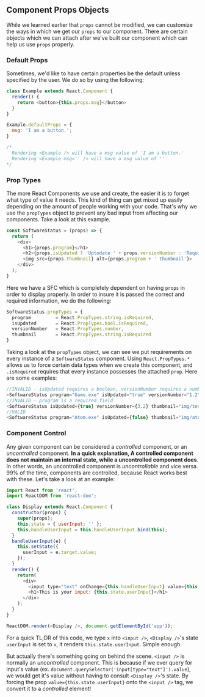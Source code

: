 ## Component Props Objects
While we learned earlier that `props` cannot be modified, we can customize the ways in which we get our `props` to our component. There are certain objects which we can attach after we've built our component which can help us use `props` properly.


### Default Props
Sometimes, we'd like to have certain properties be the default unless specified by the user. We do so by using the following:
```javascript
class Example extends React.Component {
  render() {
    return <button>{this.props.msg}</button>
  }
}

Example.defaultProps = {
  msg: 'I am a button.';
}

/*
  Rendering <Example /> will have a msg value of 'I am a button.'
  Rendering <Example msg='' /> will have a msg value of ''
*/
```

### Prop Types
The more React Components we use and create, the easier it is to forget what type of value it needs. This kind of thing can get mixed up easily depending on the amount of people working with your code. That's why we use the `propTypes` object to prevent any bad input from affecting our components. Take a look at this example.
```js
const SoftwareStatus = (props) => {
  return (
    <div>
      <h1>{props.program}</h1>
      <h2>{props.isUpdated ? 'Uptodate ' + props.versionNumber : 'Requires Update'}</h2>
      <img src={props.thumbnail} alt={props.program + ' thumbnail'}>
    </div>
  );
}
```
Here we have a SFC which is completely dependent on having `props` in order to display properly. In order to insure it is passed the correct and required information, we do the following:
```js
SoftwareStatus.propTypes = {
  program         = React.PropTypes.string.isRequired,
  isUpdated       = React.PropTypes.bool.isRequired,
  versionNumber   = React.PropTypes.number,  
  thumbnail       = React.PropTypes.string.isRequired
}
```
Taking a look at the `propTypes` object, we can see we put requirements on every instance of a `SoftwareStatus` component. Using `React.PropTypes.*` allows us to force certain data types when we create this component, and `.isRequired` requires that every instance possesses the attached `prop`. Here are some examples:
```js
//INVALID - isUpdated requires a boolean, versionNumber requires a number
<SoftwareStatus program="Game.exe" isUpdated="true" versionNumber="1.2" thumbnail="img/game.png"/>
//INVALID - program is a required field
<SoftwareStatus isUpdated={true} versionNumber={3.2} thumbnail="img/test_image.png">
//VALID
<SoftwareStatus program="Atom.exe" isUpdated={false} thumbnail="img/atom.jpeg"/>
```

### Component Control
Any given component can be considered a _controlled_ component, or an _uncontrolled_ component. __In a quick explanation, A controlled component does not maintain an internal state, while a uncontrolled component does__. In other words, an uncontrolled component is _uncontrollable_ and vice versa. 99% of the time, components are controlled, because React works best with these. Let's take a look at an example:
```js
import React from 'react';
import ReactDOM from 'react-dom';

class Display extends React.Component {
  constructor(props) {
    super(props);
    this.state = { userInput: '' };
    this.handleUserInput = this.handleUserInput.bind(this);
  }
  handleUserInput(e) {
    this.setState({
      userInput = e.target.value;
    });
  }
  render() {
    return(
      <div>
        <input type="text" onChange={this.handleUserInput} value={this.state.userInput}/>
        <h1>This is your input: {this.state.userInput}</h1>
      </div>
    );
  }
}

ReactDOM.render(<Display />, document.getElementById('app'));
```
For a quick TL;DR of this code, we type `x` into `<input />`, `<Display />`'s state `userInput` is set to `x`, it renders `this.state.userInput`. Simple enough.

But actually there's something going on behind the scene. `<input />` is normally an _uncontrolled_ component. This is because if we ever query for input's value (ex. `document.querySelector('input[type="text"]').value`), we would get it's value without having to consult `<Display />`'s state. By forcing the prop `value={this.state.userInput}` onto the `<input />` tag, we convert it to a _controlled_ element!
